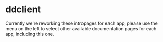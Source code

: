 # ddclient

Currently we're reworking these intropages for each app, please use the menu on the left to select other available documentation pages for each app, including this one.
